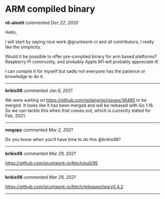 # ARM compiled binary

**rd-aleohl** commented *Dec 22, 2020*

Hello,

I will start by saying nice work @gruntwork-ci and all contributors, I really like the simplicity.

Would it be possible to offer pre-compiled binary for arm based platforms?
Raspberry Pi community, and probably Apple M1 will probably appreciate it!

I can compile it for myself but sadly not everyone has the patience or knowledge to do it.
<br />
***


**brikis98** commented *Jan 6, 2021*

We were waiting on https://github.com/golang/go/issues/38485 to be merged. It looks like it has been merged and will be released with Go 1.16. So we can tackle this when that comes out, which is currently slated for Feb, 2021. 
***

**mogopz** commented *Mar 2, 2021*

Do you know when you'll have time to do this @brikis98?
***

**brikis98** commented *Mar 29, 2021*

https://github.com/gruntwork-io/fetch/pull/95
***

**brikis98** commented *Mar 29, 2021*

https://github.com/gruntwork-io/fetch/releases/tag/v0.4.2
***

